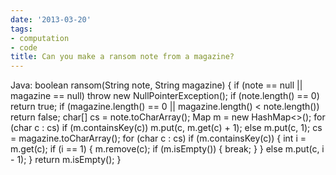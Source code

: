 ```yaml
---
date: '2013-03-20'
tags:
- computation
- code
title: Can you make a ransom note from a magazine?
---
```


Java: boolean ransom(String note, String magazine) { if (note == null || magazine == null) throw new NullPointerException(); if (note.length() == 0) return true; if (magazine.length() == 0 || magazine.length() < note.length()) return false; char[] cs = note.toCharArray(); Map m = new HashMap<>(); for (char c : cs) if (m.containsKey(c)) m.put(c, m.get(c) + 1); else m.put(c, 1); cs = magazine.toCharArray(); for (char c : cs) if (m.containsKey(c)) { int i = m.get(c); if (i == 1) { m.remove(c); if (m.isEmpty()) { break; } } else m.put(c, i - 1); } return m.isEmpty(); }
